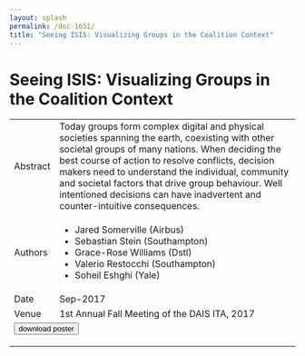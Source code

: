 ```yaml
---
layout: splash
permalink: /doc-1651/
title: "Seeing ISIS: Visualizing Groups in the Coalition Context​"
---
```


# Seeing ISIS: Visualizing Groups in the Coalition Context​

<table>
    <tbody>
    <tr>
        <td>Abstract</td>
        <td>Today groups form complex digital and physical societies spanning the earth, coexisting with other societal groups of many nations. When deciding the best course of action to resolve conflicts, decision makers need to understand the individual, community and societal factors that drive group behaviour. Well intentioned decisions can have inadvertent and counter-intuitive consequences.</td>
    </tr>
    <tr>
        <td>Authors</td>
        <td>
            <ul>
                <li>Jared Somerville (Airbus)</li>
                <li>Sebastian Stein (Southampton)</li>
                <li>Grace-Rose Williams (Dstl)</li>
                <li>Valerio Restocchi (Southampton)</li>
                <li>Soheil Eshghi (Yale)</li>
            </ul>
        </td>
    </tr>
    <tr>
        <td>Date</td>
        <td>Sep-2017</td>
    </tr>
    <tr>
        <td>Venue</td>
        <td>1st Annual Fall Meeting of the DAIS ITA, 2017</td>
    </tr>
        <tr>
            <td colspan="2">
                <form method="get" action="https://dais-ita.org/sites/default/files/D_005-poster.pdf">
                    <button type="submit">download poster</button>
                </form>
            </td>
        </tr>
    </tbody>
</table>

